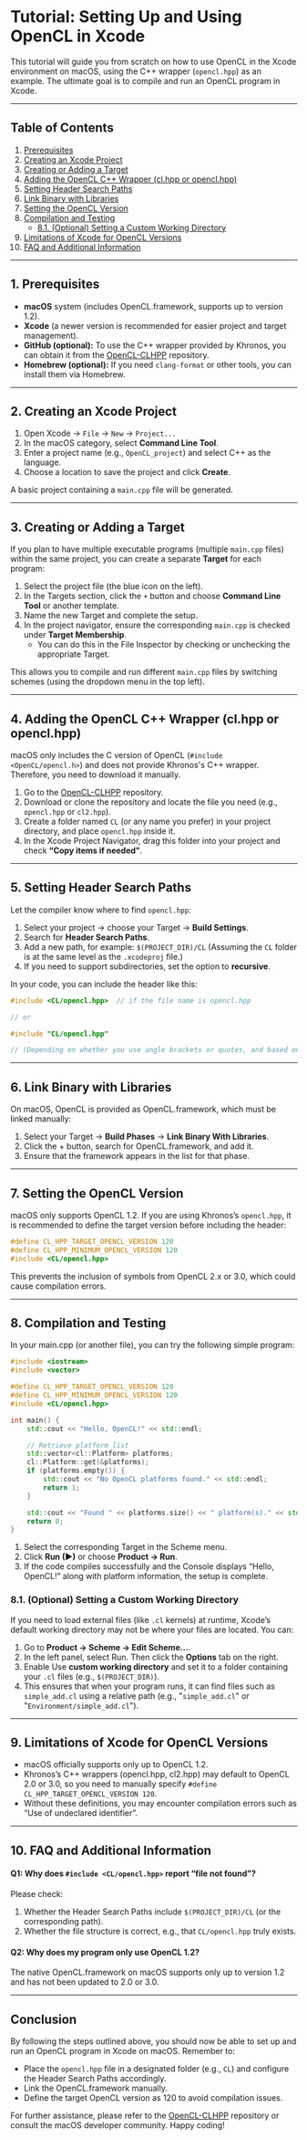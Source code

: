 # Tutorial: Setting Up and Using OpenCL in Xcode

This tutorial will guide you from scratch on how to use OpenCL in the Xcode environment on macOS, using the C++ wrapper (`opencl.hpp`) as an example. The ultimate goal is to compile and run an OpenCL program in Xcode.

---

## Table of Contents
1. [Prerequisites](#1-prerequisites)
2. [Creating an Xcode Project](#2-creating-an-xcode-project)
3. [Creating or Adding a Target](#3-creating-or-adding-a-target)
4. [Adding the OpenCL C++ Wrapper (cl.hpp or opencl.hpp)](#4-adding-the-opencl-c-wrapper-clhpp-or-openclhpp)
5. [Setting Header Search Paths](#5-setting-header-search-paths)
6. [Link Binary with Libraries](#6-link-binary-with-libraries)
7. [Setting the OpenCL Version](#7-setting-the-opencl-version)
8. [Compilation and Testing](#8-compilation-and-testing)
   - [8.1. (Optional) Setting a Custom Working Directory](#81-optional-setting-a-custom-working-directory) 
9. [Limitations of Xcode for OpenCL Versions](#9-limitations-of-xcode-for-opencl-versions)
10. [FAQ and Additional Information](#10-faq-and-additional-information)

---

## 1. Prerequisites
- **macOS** system (includes OpenCL.framework, supports up to version 1.2).
- **Xcode** (a newer version is recommended for easier project and target management).
- **GitHub (optional):** To use the C++ wrapper provided by Khronos, you can obtain it from the [OpenCL-CLHPP](https://github.com/KhronosGroup/OpenCL-CLHPP) repository.
- **Homebrew (optional):** If you need `clang-format` or other tools, you can install them via Homebrew.

---

## 2. Creating an Xcode Project

1. Open Xcode → `File` → `New` → `Project...`
2. In the macOS category, select **Command Line Tool**.
3. Enter a project name (e.g., `OpenCL_project`) and select C++ as the language.
4. Choose a location to save the project and click **Create**.

A basic project containing a `main.cpp` file will be generated.

---

## 3. Creating or Adding a Target
If you plan to have multiple executable programs (multiple `main.cpp` files) within the same project, you can create a separate **Target** for each program:

1. Select the project file (the blue icon on the left).
2. In the Targets section, click the `+` button and choose **Command Line Tool** or another template.
3. Name the new Target and complete the setup.
4. In the project navigator, ensure the corresponding `main.cpp` is checked under **Target Membership**.  
   - You can do this in the File Inspector by checking or unchecking the appropriate Target.

This allows you to compile and run different `main.cpp` files by switching schemes (using the dropdown menu in the top left).

---

## 4. Adding the OpenCL C++ Wrapper (cl.hpp or opencl.hpp)
macOS only includes the C version of OpenCL (`#include <OpenCL/opencl.h>`) and does not provide Khronos's C++ wrapper. Therefore, you need to download it manually.

1. Go to the [OpenCL-CLHPP](https://github.com/KhronosGroup/OpenCL-CLHPP) repository.
2. Download or clone the repository and locate the file you need (e.g., `opencl.hpp` or `cl2.hpp`).
3. Create a folder named `CL` (or any name you prefer) in your project directory, and place `opencl.hpp` inside it.
4. In the Xcode Project Navigator, drag this folder into your project and check **“Copy items if needed”**.

---

## 5. Setting Header Search Paths
Let the compiler know where to find `opencl.hpp`:

1. Select your project → choose your Target → **Build Settings**.
2. Search for **Header Search Paths**.
3. Add a new path, for example: `$(PROJECT_DIR)/CL` (Assuming the `CL` folder is at the same level as the `.xcodeproj` file.)
4. If you need to support subdirectories, set the option to **recursive**.

In your code, you can include the header like this:
```cpp
#include <CL/opencl.hpp>  // if the file name is opencl.hpp

// or

#include "CL/opencl.hpp"

// (Depending on whether you use angle brackets or quotes, and based on your path settings)
```

---

## 6. Link Binary with Libraries
On macOS, OpenCL is provided as OpenCL.framework, which must be linked manually:

1.    Select your Target → **Build Phases** → **Link Binary With Libraries**.
2.    Click the + button, search for OpenCL.framework, and add it.
3.    Ensure that the framework appears in the list for that phase.

---

## 7. Setting the OpenCL Version
macOS only supports OpenCL 1.2. If you are using Khronos’s `opencl.hpp`, it is recommended to define the target version before including the header:
```cpp
#define CL_HPP_TARGET_OPENCL_VERSION 120
#define CL_HPP_MINIMUM_OPENCL_VERSION 120
#include <CL/opencl.hpp>
```
This prevents the inclusion of symbols from OpenCL 2.x or 3.0, which could cause compilation errors.

---

## 8. Compilation and Testing
In your main.cpp (or another file), you can try the following simple program:
```cpp
#include <iostream>
#include <vector>

#define CL_HPP_TARGET_OPENCL_VERSION 120
#define CL_HPP_MINIMUM_OPENCL_VERSION 120
#include <CL/opencl.hpp>

int main() {
    std::cout << "Hello, OpenCL!" << std::endl;

    // Retrieve platform list
    std::vector<cl::Platform> platforms;
    cl::Platform::get(&platforms);
    if (platforms.empty()) {
        std::cout << "No OpenCL platforms found." << std::endl;
        return 1;
    }

    std::cout << "Found " << platforms.size() << " platform(s)." << std::endl;
    return 0;
}
```
1. Select the corresponding Target in the Scheme menu.
2. Click **Run (▶)** or choose **Product → Run**.
3. If the code compiles successfully and the Console displays “Hello, OpenCL!” along with platform information, the setup is complete.

### 8.1. (Optional) Setting a Custom Working Directory

If you need to load external files (like `.cl` kernels) at runtime, Xcode’s default working directory may not be where your files are located. You can:
1. Go to **Product → Scheme → Edit Scheme…**.
2. In the left panel, select Run. Then click the **Options** tab on the right.
3. Enable Use **custom working directory** and set it to a folder containing your `.cl` files (e.g., `$(PROJECT_DIR)`).
4. This ensures that when your program runs, it can find files such as `simple_add.cl` using a relative path (e.g., "`simple_add.cl`" or "`Environment/simple_add.cl`").
---

## 9. Limitations of Xcode for OpenCL Versions
- macOS officially supports only up to OpenCL 1.2.
- Khronos’s C++ wrappers (opencl.hpp, cl2.hpp) may default to OpenCL 2.0 or 3.0, so you need to manually specify `#define CL_HPP_TARGET_OPENCL_VERSION 120`.
- Without these definitions, you may encounter compilation errors such as “Use of undeclared identifier”.

---

## 10. FAQ and Additional Information
#### Q1: Why does `#include <CL/opencl.hpp>` report “file not found”?
Please check:
1. Whether the Header Search Paths include `$(PROJECT_DIR)/CL` (or the corresponding path).
2. Whether the file structure is correct, e.g., that `CL/opencl.hpp` truly exists.

#### Q2: Why does my program only use OpenCL 1.2?
The native OpenCL.framework on macOS supports only up to version 1.2 and has not been updated to 2.0 or 3.0.

---

## Conclusion
By following the steps outlined above, you should now be able to set up and run an OpenCL program in Xcode on macOS. Remember to:
- Place the `opencl.hpp` file in a designated folder (e.g., `CL`) and configure the Header Search Paths accordingly.
- Link the OpenCL.framework manually.
- Define the target OpenCL version as 120 to avoid compilation issues.

For further assistance, please refer to the [OpenCL-CLHPP](https://github.com/KhronosGroup/OpenCL-CLHPP) repository or consult the macOS developer community. Happy coding!
